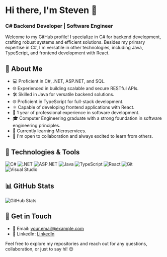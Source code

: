 # Hi there, I'm Steven 👋
### C# Backend Developer | Software Engineer

Welcome to my GitHub profile! I specialize in C# for backend development, crafting robust systems and efficient solutions. Besides my primary expertise in C#, I'm versatile in other technologies, including Java, TypeScript, and frontend development with React.

## 🚀 About Me

- 💻 Proficient in C#, .NET, ASP.NET, and SQL.
- 🌐 Experienced in building scalable and secure RESTful APIs.
- 🛠 Skilled in Java for versatile backend solutions.
- 🌐 Proficient in TypeScript for full-stack development.
- ⚛️ Capable of developing frontend applications with React.
- 🌟 1 year of professional experience in software development.
- 🎓 Computer Engineering graduate with a strong foundation in software engineering principles.
- 🌱 Currently learning Microservices.
- 👯 I'm open to collaboration and always excited to learn from others.

## 🔧 Technologies & Tools

![C#](https://img.shields.io/badge/-C%23-239120?style=flat&logo=c-sharp&logoColor=white)
![.NET](https://img.shields.io/badge/-.NET-512BD4?style=flat&logo=.net&logoColor=white)
![ASP.NET](https://img.shields.io/badge/-ASP.NET-512BD4?style=flat&logo=asp.net&logoColor=white)
![Java](https://img.shields.io/badge/-Java-007396?style=flat&logo=java&logoColor=white)
![TypeScript](https://img.shields.io/badge/-TypeScript-3178C6?style=flat&logo=typescript&logoColor=white)
![React](https://img.shields.io/badge/-React-61DAFB?style=flat&logo=react&logoColor=white)
![Git](https://img.shields.io/badge/-Git-F05032?style=flat&logo=git&logoColor=white)
![Visual Studio](https://img.shields.io/badge/-Visual_Studio-5C2D91?style=flat&logo=visual-studio&logoColor=white)

## 📊 GitHub Stats

![GitHub Stats](https://github-readme-stats.vercel.app/api?username=Steven-Mendez&show_icons=true&count_private=true&hide=prs&theme=radical)

## 📝 Get in Touch

- 📧 Email: [your.email@example.com](mailto:stevenampaiz@gmail.com)
- 💼 LinkedIn: [LinkedIn](www.linkedin.com/in/steven-mendez-dev)

Feel free to explore my repositories and reach out for any questions, collaboration, or just to say hi! 😊
